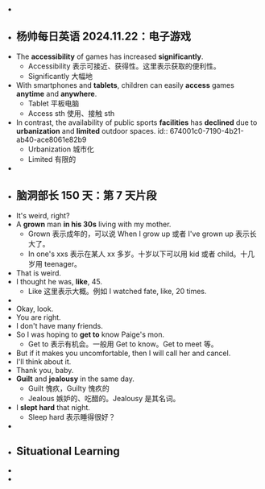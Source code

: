 -
- ## 杨帅每日英语 2024.11.22：电子游戏
- The **accessibility** of games has increased **significantly**.
	- Accessibility 表示可接近、获得性。这里表示获取的便利性。
	- Significantly 大幅地
- With smartphones and **tablets**, children can easily **access** games **anytime** and **anywhere**.
	- Tablet 平板电脑
	- Access sth 使用、接触 sth
- In contrast, the availability of public sports **facilities** has **declined** due to **urbanization** and **limited** outdoor spaces.
  id:: 674001c0-7190-4b21-ab40-ace8061e82b9
	- Urbanization 城市化
	- Limited 有限的
-
- ## 脑洞部长 150 天：第 7 天片段
- It's weird, right?
- A **grown** man **in his 30s** living with my mother.
	- Grown 表示成年的，可以说 When I grow up 或者 I've grown up 表示长大了。
	- In one's xxs 表示在某人 xx 多岁。十岁以下可以用 kid 或者 child。十几岁用 teenager。
- That is weird.
- I thought he was, **like**, 45.
	- Like 这里表示大概。例如 I watched fate, like, 20 times.
-
- Okay, look.
- You are right.
- I don't have many friends.
- So I was hoping to **get to** know Paige's mon.
	- Get to 表示有机会。一般用 Get to know。Get to meet 等。
- But if it makes you uncomfortable, then I will call her and cancel.
- I'll think about it.
- Thank you, baby.
- **Guilt** and **jealousy** in the same day.
	- Guilt 愧疚，Guilty 愧疚的
	- Jealous 嫉妒的、吃醋的。Jealousy 是其名词。
- I **slept hard** that night.
	- Sleep hard 表示睡得很好？
-
- ## Situational Learning
-
-